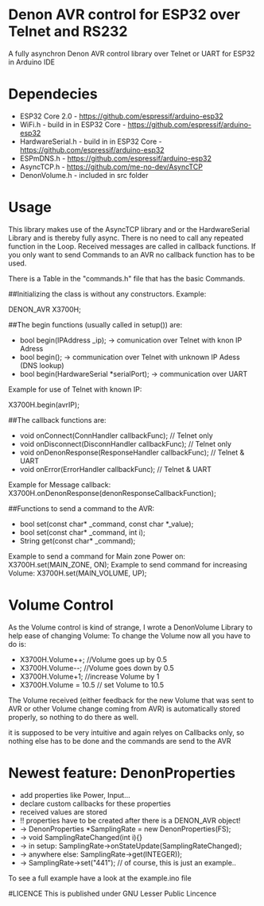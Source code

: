 # Denon AVR control for ESP32 over Telnet and RS232
A fully asynchron Denon AVR control library over Telnet or UART for ESP32 in Arduino IDE

# Dependecies
- ESP32 Core 2.0    - https://github.com/espressif/arduino-esp32
- WiFi.h            - build in in ESP32 Core - https://github.com/espressif/arduino-esp32
- HardwareSerial.h  - build in in ESP32 Core - https://github.com/espressif/arduino-esp32
- ESPmDNS.h         - https://github.com/espressif/arduino-esp32
- AsyncTCP.h        - https://github.com/me-no-dev/AsyncTCP
- DenonVolume.h     - included in src folder

# Usage

This library makes use of the AsyncTCP library and or the HardwareSerial Library and is thereby fully async. 
There is no need to call any repeated function in the Loop.
Received messages are called in callback functions. If you only want to send Commands to an AVR no callback function has to be used.

There is a Table in the "commands.h" file that has the basic Commands.

##Initializing the class is without any constructors.
Example:

DENON_AVR X3700H;



##The begin functions (usually called in setup()) are:
- bool begin(IPAddress _ip); -> comunication over Telnet with knon IP Adress
- bool begin(); -> communication over Telnet with unknown IP Adess (DNS lookup)
- bool begin(HardwareSerial *serialPort); -> communication over UART

Example for use of Telnet with known IP:

X3700H.begin(avrIP);




##The callback functions are:
- void onConnect(ConnHandler callbackFunc); // Telnet only
- void onDisconnect(DisconnHandler callbackFunc); // Telnet only
- void onDenonResponse(ResponseHandler callbackFunc); // Telnet & UART
- void onError(ErrorHandler callbackFunc); // Telnet & UART

Example for Message callback:
X3700H.onDenonResponse(denonResponseCallbackFunction);




##Functions to send a command to the AVR:
- bool set(const char* _command, const char *_value);
- bool set(const char* _command, int i);
- String get(const char* _command);

Example to send a command for Main zone Power on:
X3700H.set(MAIN_ZONE, ON);
Example to send command for increasing Volume:
X3700H.set(MAIN_VOLUME, UP);


# Volume Control

As the Volume control is kind of strange, I wrote a DenonVolume Library to help ease of changing Volume:
To change the Volume now all you have to do is:
- X3700H.Volume++; //Volume goes up by 0.5
- X3700H.Volume--; //Volume goes down by 0.5
- X3700H.Volume+1; //increase Volume by 1
- X3700H.Volume = 10.5 // set Volume to 10.5

The Volume received (either feedback for the new Volume that was sent to AVR or other Volume change coming from AVR) is automatically stored properly, so nothing to do there as well.


it is supposed to be very intuitive and again relyes on Callbacks only, so nothing else has to be done and the commands are send to the AVR


# Newest feature: DenonProperties
- add properties like Power, Input...
- declare custom callbacks for these properties
- received values are stored 
- !! properties have to be created after there is a DENON_AVR object!
- -> DenonProperties *SamplingRate = new DenonProperties(FS);
- -> void SamplingRateChanged(int i){}
- -> in setup: SamplingRate->onStateUpdate(SamplingRateChanged);
- -> anywhere else: SamplingRate->get(INTEGER));
- -> SamplingRate->set("441"); // of course, this is just an example..

To see a full example have a look at the example.ino file

#LICENCE
This is published under GNU Lesser Public Lincence
